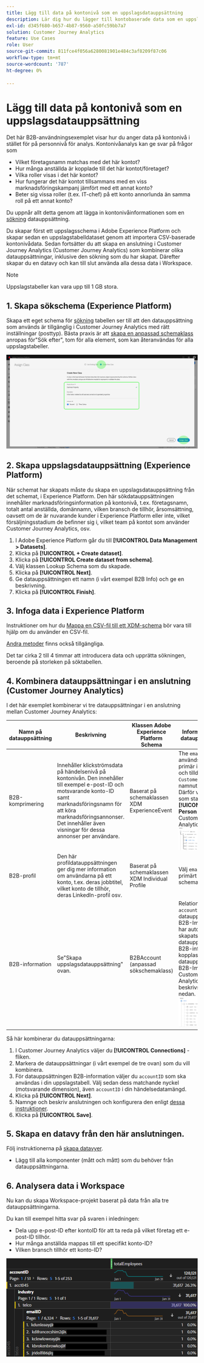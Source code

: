 ```yaml
---
title: Lägg till data på kontonivå som en uppslagsdatauppsättning
description: Lär dig hur du lägger till kontobaserade data som en uppslagsdatauppsättning i Customer Journey Analytics
exl-id: d345f680-b657-4b87-9560-a50fc59bb7a7
solution: Customer Journey Analytics
feature: Use Cases
role: User
source-git-commit: 811fce4f056a6280081901e484c3af8209f87c06
workflow-type: tm+mt
source-wordcount: '787'
ht-degree: 0%

---
```


# Lägg till data på kontonivå som en uppslagsdatauppsättning

Det här B2B-användningsexemplet visar hur du anger data på kontonivå i stället för på personnivå för analys. Kontonivåanalys kan ge svar på frågor som

* Vilket företagsnamn matchas med det här kontot?
* Hur många anställda är kopplade till det här kontot/företaget?
* Vilka roller visas i det här kontot?
* Hur fungerar det här kontot tillsammans med en viss marknadsföringskampanj jämfört med ett annat konto?
* Beter sig vissa roller (t.ex. IT-chef) på ett konto annorlunda än samma roll på ett annat konto?

Du uppnår allt detta genom att lägga in kontonivåinformationen som en [sökning](/help/getting-started/cja-glossary.md) datauppsättning.

Du skapar först ett uppslagsschema i Adobe Experience Platform och skapar sedan en uppslagstabelldataset genom att importera CSV-baserade kontonivådata. Sedan fortsätter du att skapa en anslutning i Customer Journey Analytics (Customer Journey Analytics) som kombinerar olika datauppsättningar, inklusive den sökning som du har skapat. Därefter skapar du en datavy och kan till slut använda alla dessa data i Workspace.

>[!NOTE]
>
>Uppslagstabeller kan vara upp till 1 GB stora.

## 1. Skapa sökschema (Experience Platform)

Skapa ett eget schema för [sökning](/help/getting-started/cja-glossary.md) tabellen ser till att den datauppsättning som används är tillgänglig i Customer Journey Analytics med rätt inställningar (posttyp). Bästa praxis är att [skapa en anpassad schemaklass](https://experienceleague.adobe.com/docs/experience-platform/xdm/tutorials/create-schema-ui.html#create-new-class) anropas för&quot;Sök efter&quot;, tom för alla element, som kan återanvändas för alla uppslagstabeller.

![Dialogrutan Skapa ny klass.](../assets/create-new-class.png)

## 2. Skapa uppslagsdatauppsättning (Experience Platform)

När schemat har skapats måste du skapa en uppslagsdatauppsättning från det schemat, i Experience Platform. Den här sökdatauppsättningen innehåller marknadsföringsinformation på kontonivå, t.ex. företagsnamn, totalt antal anställda, domännamn, vilken bransch de tillhör, årsomsättning, oavsett om de är nuvarande kunder i Experience Platform eller inte, vilket försäljningsstadium de befinner sig i, vilket team på kontot som använder Customer Journey Analytics, osv.

1. I Adobe Experience Platform går du till **[!UICONTROL Data Management > Datasets]**.
1. Klicka på **[!UICONTROL + Create dataset]**.
1. Klicka på **[!UICONTROL Create dataset from schema]**.
1. Välj klassen Lookup Schema som du skapade.
1. Klicka på **[!UICONTROL Next]**.
1. Ge datauppsättningen ett namn (i vårt exempel B2B Info) och ge en beskrivning.
1. Klicka på **[!UICONTROL Finish]**.

## 3. Infoga data i Experience Platform

Instruktioner om hur du [Mappa en CSV-fil till ett XDM-schema](https://experienceleague.adobe.com/docs/experience-platform/ingestion/tutorials/map-a-csv-file.html) bör vara till hjälp om du använder en CSV-fil.

[Andra metoder](https://experienceleague.adobe.com/docs/experience-platform/ingestion/home.html) finns också tillgängliga.

Det tar cirka 2 till 4 timmar att introducera data och upprätta sökningen, beroende på storleken på söktabellen.

## 4. Kombinera datauppsättningar i en anslutning (Customer Journey Analytics)

I det här exemplet kombinerar vi tre datauppsättningar i en anslutning mellan Customer Journey Analytics:

| Namn på datauppsättning | Beskrivning | Klassen Adobe Experience Platform Schema | Information om datauppsättning |
| --- | --- | --- | --- |
| B2B-komprimering | Innehåller klickströmsdata på händelsenivå på kontonivån. Den innehåller till exempel e-post-ID och motsvarande konto-ID samt marknadsföringsnamn för att köra marknadsföringsannonser. Det innehåller även visningar för dessa annonser per användare. | Baserat på schemaklassen XDM ExperienceEvent | The `emailID` används som primär identitet och tilldelas en `Customer ID` namnutrymme. Därför visas den som standard **[!UICONTROL Person ID]** i Customer Journey Analytics. ![Impressions](../assets/impressions-mixins.png) |
| B2B-profil | Den här profildatauppsättningen ger dig mer information om användarna på ett konto, t.ex. deras jobbtitel, vilket konto de tillhör, deras LinkedIn-profil osv. | Baserat på schemaklassen XDM Individual Profile | Välj `emailID` som primärt ID i det här schemat. |
| B2B-information | Se&quot;Skapa uppslagsdatauppsättning&quot; ovan. | B2BAccount (anpassad sökschemaklass) | Relationen mellan `accountID` och datauppsättningen B2B-Impressions har automatiskt skapats genom att datauppsättningen B2B-information kopplas till datauppsättningen B2B-Impression i Customer Journey Analytics, vilket beskrivs i stegen nedan. ![Sök](../assets/lookup-mixins.png) |

Så här kombinerar du datauppsättningarna:

1. I Customer Journey Analytics väljer du **[!UICONTROL Connections]** -fliken.
1. Markera de datauppsättningar (i vårt exempel de tre ovan) som du vill kombinera.
1. För datauppsättningen B2B-information väljer du `accountID` som ska användas i din uppslagstabell. Välj sedan dess matchande nyckel (motsvarande dimension), även `accountID` i din händelsedatamängd.
1. Klicka på **[!UICONTROL Next]**.
1. Namnge och beskriv anslutningen och konfigurera den enligt [dessa instruktioner](/help/connections/create-connection.md).
1. Klicka på **[!UICONTROL Save]**.

## 5. Skapa en datavy från den här anslutningen.

Följ instruktionerna på [skapa datavyer](/help/data-views/create-dataview.md).

* Lägg till alla komponenter (mått och mått) som du behöver från datauppsättningarna.

## 6. Analysera data i Workspace

Nu kan du skapa Workspace-projekt baserat på data från alla tre datauppsättningarna.

Du kan till exempel hitta svar på svaren i inledningen:

* Dela upp e-post-ID efter kontoID för att ta reda på vilket företag ett e-post-ID tillhör.
* Hur många anställda mappas till ett specifikt konto-ID?
* Vilken bransch tillhör ett konto-ID?

![project-lookup2](assets/analyze.png)
